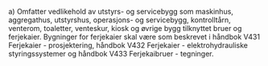 a) Omfatter vedlikehold av utstyrs- og servicebygg som maskinhus, aggregathus, utstyrshus, operasjons- og servicebygg, kontrolltårn, venterom, toaletter, venteskur, kiosk og øvrige bygg tilknyttet bruer og ferjekaier.
Bygninger for ferjekaier skal være som beskrevet i håndbok V431 Ferjekaier - prosjektering, håndbok V432 Ferjekaier - elektrohydrauliske styringssystemer og håndbok V433 Ferjekaibruer - tegninger.

